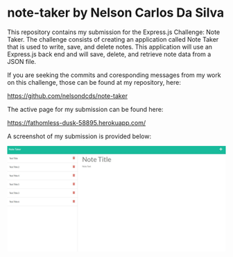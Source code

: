 # note-taker by Nelson Carlos Da Silva

This repository contains my submission for the Express.js Challenge: Note Taker. The challenge consists of creating an application called Note Taker that is used to write, save, and delete notes. This application will use an Express.js back end and will save, delete, and retrieve note data from a JSON file.

If you are seeking the commits and coresponding messages from my work on this challenge, those can be found at my repository, here:

https://github.com/nelsondcds/note-taker

The active page for my submission can be found here:

https://fathomless-dusk-58895.herokuapp.com/

A screenshot of my submission is provided below:

![Note Taker](public/assets/img/screenshot.jpg)
